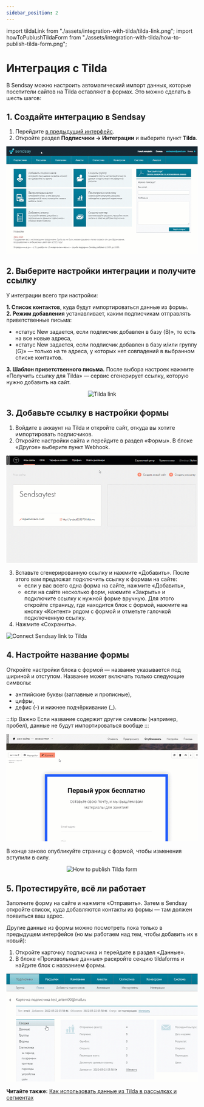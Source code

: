 ```yaml
---
sidebar_position: 2
---
```

import tildaLink from "./assets/integration-with-tilda/tilda-link.png";
import howToPublushTildaForm from "./assets/integration-with-tilda/how-to-publish-tilda-form.png";

# Интеграция с Tilda

В Sendsay можно настроить автоматический импорт данных, которые посетители сайтов на Tilda оставляют в формах. Это можно сделать в шесть шагов:

## 1. Создайте интеграцию в Sendsay
1. Перейдите [в предыдущий интерфейс](https://sendsay.ru/account/).
2. Откройте раздел **Подписчики → Интеграции** и выберите пункт **Tilda**.

![How to create integration with Tilda](./assets\integration-with-tilda/how-to-create-integration-with-tilda.gif) <br/>

## 2. Выберите настройки интеграции и получите ссылку
У интеграции всего три настройки:

**1. Список контактов**, куда будут импортироваться данные из формы.<br/>
**2. Режим добавления** устанавливает, каким подписчикам отправлять приветственные письма:
- «статус New задается, если подписчик добавлен в базу (B)», то есть на все новые адреса,
- «статус New задается, если подписчик добавлен в базу и/или группу (G)» —  только на те адреса, у которых нет совпадений в выбранном списке контактов.<br/>

**3. Шаблон приветственного письма.**
После выбора настроек нажмите «Получить ссылку для Tilda» — сервис сгенерирует ссылку, которую нужно добавить на сайт.

<p align="center">
    <img src={tildaLink} alt="Tilda link" />
</p>

## 3. Добавьте ссылку в настройки формы
1. Войдите в аккаунт на Tilda и откройте сайт, откуда вы хотите импортировать подписчиков.
2. Откройте настройки сайта и перейдите в раздел «Формы». В блоке «Другое» выберите пункт Webhook.

![Tilda webhook](./assets\integration-with-tilda/tilda-webhook.gif) <br/>

3. Вставьте сгенерированную ссылку и нажмите «Добавить». После этого вам предложат подключить ссылку к формам на сайте:
    - если у вас всего одна форма на сайте, нажмите «Добавить»,
    - если на сайте несколько форм, нажмите «Закрыть» и подключите ссылку к нужной форме вручную. Для этого откройте страницу, где находится блок с формой, нажмите на кнопку «Контент» рядом с формой и отметьте галочкой подключенную ссылку.
4. Нажмите «Сохранить».

![Connect Sendsay link to Tilda](./assets\integration-with-tilda/connect-sendsay-link-to-tilda.gif) <br/>

## 4. Настройте название формы
Откройте настройки блока с формой — название указывается под шириной и отступом. Название может включать только следующие символы:
- английские буквы (заглавные и прописные),
- цифры,
- дефис (-) и нижнее подчёркивание (_).

:::tip Важно
Если название содержит другие символы (например, пробел), данные не будут импортироваться вообще
:::

![How to set form name](./assets\integration-with-tilda/how-to-set-form-name.gif) <br/>

В конце заново опубликуйте страницу с формой, чтобы изменения вступили в силу.

<p align="center">
    <img src={howToPublushTildaForm} alt="How to publish Tilda form" />
</p>

## 5. Протестируйте, всё ли работает
Заполните форму на сайте и нажмите «Отправить». Затем в Sendsay откройте список, куда добавляются контакты из формы — там должен появиться ваш адрес. 

Другие данные из формы можно посмотреть пока только в предыдущем интерфейсе (но мы работаем над тем, чтобы добавить их в новый):
1. Откройте карточку подписчика и перейдите в раздел «Данные».
2. В блоке «Произвольные данные» раскройте секцию tildaforms и найдите блок с названием формы.

![How to test Tilda integration](./assets\integration-with-tilda/how-to-test-tilda-integration.gif) <br/>

**Читайте также:** [Как использовать данные из Tilda в рассылках и сегментах](/docs/email-campaigns/personalization/how-to-use-tilda-data-in-campaigns.md)